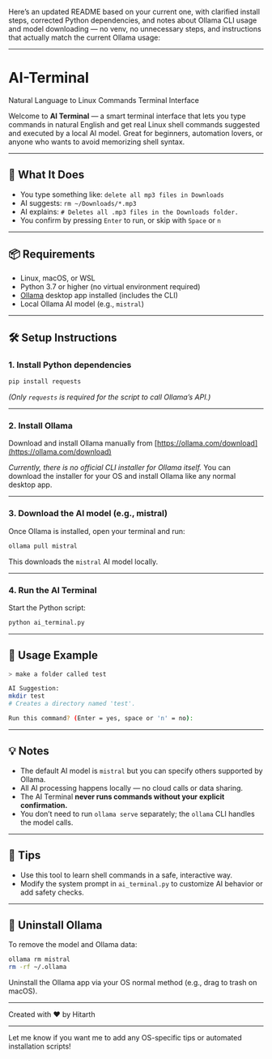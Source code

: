 Here’s an updated README based on your current one, with clarified install steps, corrected Python dependencies, and notes about Ollama CLI usage and model downloading — no venv, no unnecessary steps, and instructions that actually match the current Ollama usage:

---

# AI-Terminal

Natural Language to Linux Commands Terminal Interface

Welcome to **AI Terminal** — a smart terminal interface that lets you type commands in natural English and get real Linux shell commands suggested and executed by a local AI model. Great for beginners, automation lovers, or anyone who wants to avoid memorizing shell syntax.

---

## 🧠 What It Does

* You type something like: `delete all mp3 files in Downloads`
* AI suggests: `rm ~/Downloads/*.mp3`
* AI explains: `# Deletes all .mp3 files in the Downloads folder.`
* You confirm by pressing `Enter` to run, or skip with `Space` or `n`

---

## 📦 Requirements

* Linux, macOS, or WSL
* Python 3.7 or higher (no virtual environment required)
* [Ollama](https://ollama.com) desktop app installed (includes the CLI)
* Local Ollama AI model (e.g., `mistral`)

---

## 🛠️ Setup Instructions

### 1. Install Python dependencies

```bash
pip install requests
```

*(Only `requests` is required for the script to call Ollama’s API.)*

---

### 2. Install Ollama

Download and install Ollama manually from [https://ollama.com/download](https://ollama.com/download)

*Currently, there is no official CLI installer for Ollama itself.*
You can download the installer for your OS and install Ollama like any normal desktop app.

---

### 3. Download the AI model (e.g., mistral)

Once Ollama is installed, open your terminal and run:

```bash
ollama pull mistral
```

This downloads the `mistral` AI model locally.

---

### 4. Run the AI Terminal

Start the Python script:

```bash
python ai_terminal.py
```

---

## 🧪 Usage Example

```bash
> make a folder called test

AI Suggestion:
mkdir test
# Creates a directory named 'test'.

Run this command? (Enter = yes, space or 'n' = no):
```

---

## 💡 Notes

* The default AI model is `mistral` but you can specify others supported by Ollama.
* All AI processing happens locally — no cloud calls or data sharing.
* The AI Terminal **never runs commands without your explicit confirmation.**
* You don’t need to run `ollama serve` separately; the `ollama` CLI handles the model calls.

---

## 🚀 Tips

* Use this tool to learn shell commands in a safe, interactive way.
* Modify the system prompt in `ai_terminal.py` to customize AI behavior or add safety checks.

---

## 🧼 Uninstall Ollama

To remove the model and Ollama data:

```bash
ollama rm mistral
rm -rf ~/.ollama
```

Uninstall the Ollama app via your OS normal method (e.g., drag to trash on macOS).

---

Created with ❤️ by Hitarth

---

Let me know if you want me to add any OS-specific tips or automated installation scripts!
